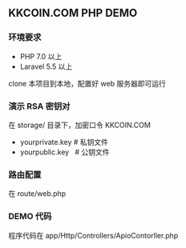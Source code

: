 ## KKCOIN.COM PHP DEMO

### 环境要求

- PHP 7.0 以上
- Laravel 5.5 以上

clone 本项目到本地，配置好 web 服务器即可运行

### 演示 RSA 密钥对
在 storage/ 目录下，加密口令 KKCOIN.COM

- yourprivate.key  # 私钥文件
- yourpublic.key   # 公钥文件

### 路由配置
在 route/web.php

### DEMO 代码
程序代码在 app/Http/Controllers/ApioContorller.php
